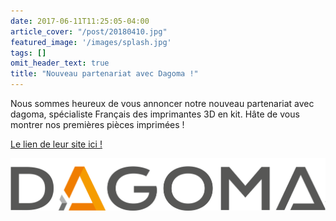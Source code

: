 ```yaml
---
date: 2017-06-11T11:25:05-04:00
article_cover: "/post/20180410.jpg"
featured_image: '/images/splash.jpg'
tags: []
omit_header_text: true
title: "Nouveau partenariat avec Dagoma !"
---
```


Nous sommes heureux de vous annoncer notre nouveau partenariat avec dagoma, spécialiste Français des imprimantes 3D en kit. Hâte de vous montrer nos premières pièces imprimées !

[Le lien de leur site ici !](https://www.dagoma3d.com/)

![dagoma](/post/dagoma.png)